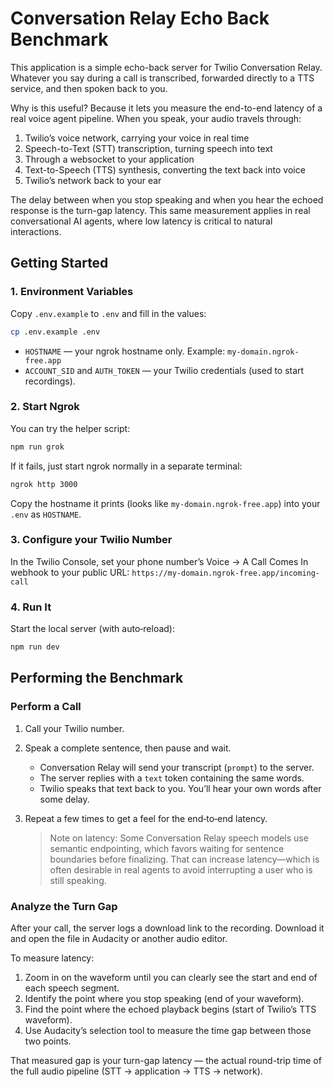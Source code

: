 # Conversation Relay Echo Back Benchmark

This application is a simple echo-back server for Twilio Conversation Relay. Whatever you say during a call is transcribed, forwarded directly to a TTS service, and then spoken back to you.

Why is this useful? Because it lets you measure the end-to-end latency of a real voice agent pipeline. When you speak, your audio travels through:

1. Twilio’s voice network, carrying your voice in real time
2. Speech-to-Text (STT) transcription, turning speech into text
3. Through a websocket to your application
4. Text-to-Speech (TTS) synthesis, converting the text back into voice
5. Twilio’s network back to your ear

The delay between when you stop speaking and when you hear the echoed response is the turn-gap latency. This same measurement applies in real conversational AI agents, where low latency is critical to natural interactions.

## Getting Started

### 1. Environment Variables

Copy `.env.example` to `.env` and fill in the values:

```bash
cp .env.example .env
```

- `HOSTNAME` — your ngrok hostname only. Example: `my-domain.ngrok-free.app`
- `ACCOUNT_SID` and `AUTH_TOKEN` — your Twilio credentials (used to start recordings).

### 2. Start Ngrok

You can try the helper script:

```bash
npm run grok
```

If it fails, just start ngrok normally in a separate terminal:

```bash
ngrok http 3000
```

Copy the hostname it prints (looks like `my-domain.ngrok-free.app`) into your `.env` as `HOSTNAME`.

### 3. Configure your Twilio Number

In the Twilio Console, set your phone number’s Voice → A Call Comes In webhook to your public URL: `https://my-domain.ngrok-free.app/incoming-call`

### 4. Run It

Start the local server (with auto‑reload):

```bash
npm run dev
```

## Performing the Benchmark

### Perform a Call

1. Call your Twilio number.
2. Speak a complete sentence, then pause and wait.
   - Conversation Relay will send your transcript (`prompt`) to the server.
   - The server replies with a `text` token containing the same words.
   - Twilio speaks that text back to you. You’ll hear your own words after some delay.
3. Repeat a few times to get a feel for the end‑to‑end latency.

   > Note on latency: Some Conversation Relay speech models use semantic endpointing, which favors waiting for sentence boundaries before finalizing. That can increase latency—which is often desirable in real agents to avoid interrupting a user who is still speaking.

### Analyze the Turn Gap

After your call, the server logs a download link to the recording. Download it and open the file in Audacity
or another audio editor.

To measure latency:

1. Zoom in on the waveform until you can clearly see the start and end of each speech segment.
2. Identify the point where you stop speaking (end of your waveform).
3. Find the point where the echoed playback begins (start of Twilio’s TTS waveform).
4. Use Audacity’s selection tool to measure the time gap between those two points.

That measured gap is your turn-gap latency — the actual round-trip time of the full audio pipeline (STT → application → TTS → network).
